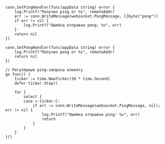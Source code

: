     conn.SetPingHandler(func(appData string) error {
        log.Printf("Получен ping от %s", remoteAddr)
        err := conn.WriteMessage(websocket.PongMessage, []byte("pong"))
        if err != nil {
            log.Printf("Ошибка отправки pong: %v", err)
        }
        return nil
    })

    conn.SetPongHandler(func(appData string) error {
        log.Printf("Получен pong от %s", remoteAddr)
        return nil
    })

    // Регулярные ping-запросы клиенту
    go func() {
        ticker := time.NewTicker(30 * time.Second)
        defer ticker.Stop()

        for {
            select {
            case <-ticker.C:
                if err := conn.WriteMessage(websocket.PingMessage, nil); err != nil {
                    log.Printf("Ошибка отправки ping: %v", err)
                    return
                }
            }
        }
    }()